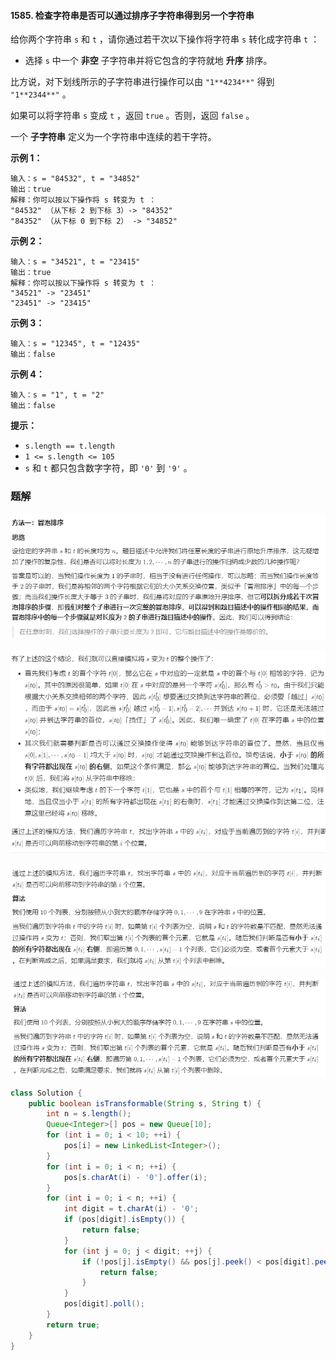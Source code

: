 #### 1585. 检查字符串是否可以通过排序子字符串得到另一个字符串

给你两个字符串 `s` 和 `t` ，请你通过若干次以下操作将字符串 `s` 转化成字符串 `t` ：

- 选择 `s` 中一个 **非空** 子字符串并将它包含的字符就地 **升序** 排序。

比方说，对下划线所示的子字符串进行操作可以由 `"1**4234**"` 得到 `"1**2344**"` 。

如果可以将字符串 `s` 变成 `t` ，返回 `true` 。否则，返回 `false` 。

一个 **子字符串** 定义为一个字符串中连续的若干字符。

**示例 1：**

```shell
输入：s = "84532", t = "34852"
输出：true
解释：你可以按以下操作将 s 转变为 t ：
"84532" （从下标 2 到下标 3）-> "84352"
"84352" （从下标 0 到下标 2） -> "34852"
```

**示例 2：**

```shell
输入：s = "34521", t = "23415"
输出：true
解释：你可以按以下操作将 s 转变为 t ：
"34521" -> "23451"
"23451" -> "23415"
```

**示例 3：**

```shell
输入：s = "12345", t = "12435"
输出：false
```

**示例 4：**

```shell
输入：s = "1", t = "2"
输出：false
```

**提示：**

- `s.length == t.length`
- `1 <= s.length <= 105`
- `s` 和 `t` 都只包含数字字符，即 `'0'` 到 `'9'` 。

### 题解

![image-20210603084322969](./images/检查字符串是否可以通过排序子字符串得到另一个字符串/1.jpg)

![image-20210603084345060](./images/检查字符串是否可以通过排序子字符串得到另一个字符串/2.jpg)

![image-20210603084356374](./images/检查字符串是否可以通过排序子字符串得到另一个字符串/3.jpg)

![image-20210603084558819](./images/检查字符串是否可以通过排序子字符串得到另一个字符串/4.jpg)

```java
class Solution {
    public boolean isTransformable(String s, String t) {
        int n = s.length();
        Queue<Integer>[] pos = new Queue[10];
        for (int i = 0; i < 10; ++i) {
            pos[i] = new LinkedList<Integer>();
        }
        for (int i = 0; i < n; ++i) {
            pos[s.charAt(i) - '0'].offer(i);
        }
        for (int i = 0; i < n; ++i) {
            int digit = t.charAt(i) - '0';
            if (pos[digit].isEmpty()) {
                return false;
            }
            for (int j = 0; j < digit; ++j) {
                if (!pos[j].isEmpty() && pos[j].peek() < pos[digit].peek()) {
                    return false;
                }
            }
            pos[digit].poll();
        }
        return true;
    }
}
```


